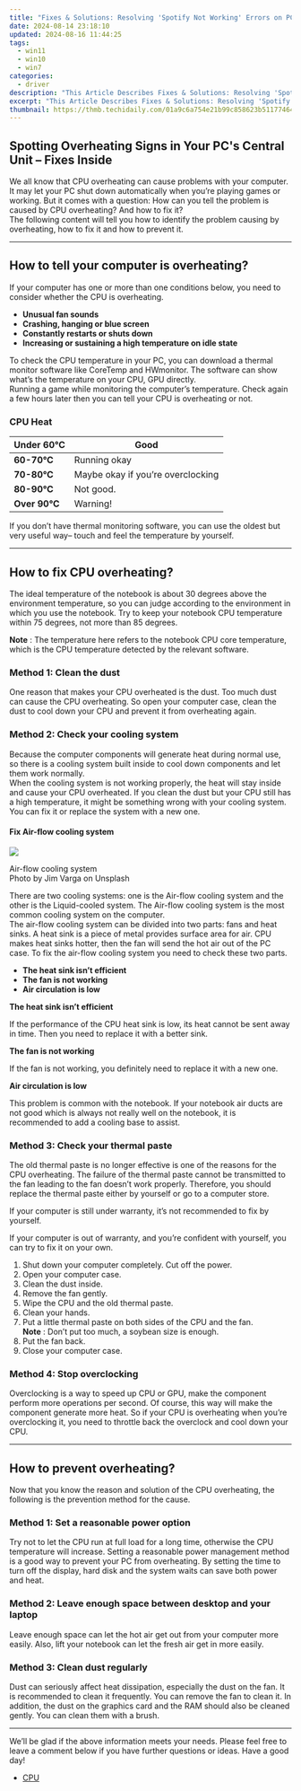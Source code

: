 ```yaml
---
title: "Fixes & Solutions: Resolving 'Spotify Not Working' Errors on PC"
date: 2024-08-14 23:18:10
updated: 2024-08-16 11:44:25
tags:
  - win11
  - win10
  - win7
categories:
  - driver
description: "This Article Describes Fixes & Solutions: Resolving 'Spotify Not Working' Errors on PC"
excerpt: "This Article Describes Fixes & Solutions: Resolving 'Spotify Not Working' Errors on PC"
thumbnail: https://thmb.techidaily.com/01a9c6a754e21b99c858623b51177464f69009a94f81e88dbd632b404f3b4368.jpg
---
```


## Spotting Overheating Signs in Your PC's Central Unit – Fixes Inside

We all know that CPU overheating can cause problems with your computer. It may let your PC shut down automatically when you’re playing games or working. But it comes with a question: How can you tell the problem is caused by CPU overheating? And how to fix it?  
 The following content will tell you how to identify the problem causing by overheating, how to fix it and how to prevent it.

---

## How to tell your computer is overheating?

 If your computer has one or more than one conditions below, you need to consider whether the CPU is overheating.

* **Unusual fan sounds**
* **Crashing, hanging or blue screen**
* **Constantly restarts or shuts down**
* **Increasing or sustaining a high temperature on idle state**

 To check the CPU temperature in your PC, you can download a thermal monitor software like CoreTemp and HWmonitor. The software can show what’s the temperature on your CPU, GPU directly.  
 Running a game while monitoring the computer’s temperature. Check again a few hours later then you can tell your CPU is overheating or not.

### CPU Heat

| **Under 60°C** | Good                              |
| -------------- | --------------------------------- |
| **60-70°C**    | Running okay                      |
| **70-80°C**    | Maybe okay if you’re overclocking |
| **80-90°C**    | Not good.                         |
| **Over 90°C**  | Warning!                          |

 If you don’t have thermal monitoring software, you can use the oldest but very useful way– touch and feel the temperature by yourself.

---

## How to fix CPU overheating?

 The ideal temperature of the notebook is about 30 degrees above the environment temperature, so you can judge according to the environment in which you use the notebook. Try to keep your notebook CPU temperature within 75 degrees, not more than 85 degrees.

**Note** : The temperature here refers to the notebook CPU core temperature, which is the CPU temperature detected by the relevant software.

### Method 1: Clean the dust

 One reason that makes your CPU overheated is the dust. Too much dust can cause the CPU overheating. So open your computer case, clean the dust to cool down your CPU and prevent it from overheating again.

### Method 2: Check your cooling system

 Because the computer components will generate heat during normal use, so there is a cooling system built inside to cool down components and let them work normally.  
 When the cooling system is not working properly, the heat will stay inside and cause your CPU overheated. If you clean the dust but your CPU still has a high temperature, it might be something wrong with your cooling system. You can fix it or replace the system with a new one.

#### Fix Air-flow cooling system

![](https://images.drivereasy.com/wp-content/uploads/2019/08/jim-varga-xSKeLgSLV2s-unsplash-1024x654.jpg)

 Air-flow cooling system  
 Photo by Jim Varga on Unsplash

 There are two cooling systems: one is the Air-flow cooling system and the other is the Liquid-cooled system. The Air-flow cooling system is the most common cooling system on the computer.  
 The air-flow cooling system can be divided into two parts: fans and heat sinks. A heat sink is a piece of metal provides surface area for air. CPU makes heat sinks hotter, then the fan will send the hot air out of the PC case. To fix the air-flow cooling system you need to check these two parts.

* **The heat sink isn’t efficient**
* **The fan is not working**
* **Air circulation is low**

**The heat sink isn’t efficient**

 If the performance of the CPU heat sink is low, its heat cannot be sent away in time. Then you need to replace it with a better sink.

**The fan is not working**

 If the fan is not working, you definitely need to replace it with a new one.

**Air circulation is low**

 This problem is common with the notebook. If your notebook air ducts are not good which is always not really well on the notebook, it is recommended to add a cooling base to assist.

### Method 3: Check your thermal paste

 The old thermal paste is no longer effective is one of the reasons for the CPU overheating. The failure of the thermal paste cannot be transmitted to the fan leading to the fan doesn’t work properly. Therefore, you should replace the thermal paste either by yourself or go to a computer store.

 If your computer is still under warranty, it’s not recommended to fix by yourself.

 If your computer is out of warranty, and you’re confident with yourself, you can try to fix it on your own.

1. Shut down your computer completely. Cut off the power.
2. Open your computer case.
3. Clean the dust inside.
4. Remove the fan gently.
5. Wipe the CPU and the old thermal paste.
6. Clean your hands.
7. Put a little thermal paste on both sides of the CPU and the fan.  
**Note** : Don’t put too much, a soybean size is enough.
8. Put the fan back.
9. Close your computer case.

### Method 4: Stop overclocking

 Overclocking is a way to speed up CPU or GPU, make the component perform more operations per second. Of course, this way will make the component generate more heat. So if your CPU is overheating when you’re overclocking it, you need to throttle back the overclock and cool down your CPU.

---

## How to prevent overheating?

 Now that you know the reason and solution of the CPU overheating, the following is the prevention method for the cause.

### Method 1: Set a reasonable power option

 Try not to let the CPU run at full load for a long time, otherwise the CPU temperature will increase. Setting a reasonable power management method is a good way to prevent your PC from overheating. By setting the time to turn off the display, hard disk and the system waits can save both power and heat.

### Method 2: Leave enough space between desktop and your laptop

 Leave enough space can let the hot air get out from your computer more easily. Also, lift your notebook can let the fresh air get in more easily.

### Method 3: Clean dust regularly

 Dust can seriously affect heat dissipation, especially the dust on the fan. It is recommended to clean it frequently. You can remove the fan to clean it. In addition, the dust on the graphics card and the RAM should also be cleaned gently. You can clean them with a brush.

---

 We’ll be glad if the above information meets your needs. Please feel free to leave a comment below if you have further questions or ideas. Have a good day!

* [CPU](https://tools.techidaily.com/drivereasy/download/)

<ins class="adsbygoogle"
     style="display:block"
     data-ad-format="autorelaxed"
     data-ad-client="ca-pub-7571918770474297"
     data-ad-slot="1223367746"></ins>



<ins class="adsbygoogle"
     style="display:block"
     data-ad-client="ca-pub-7571918770474297"
     data-ad-slot="8358498916"
     data-ad-format="auto"
     data-full-width-responsive="true"></ins>
